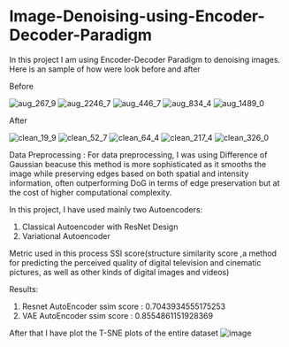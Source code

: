 # Image-Denoising-using-Encoder-Decoder-Paradigm

In this project I am using Encoder-Decoder Paradigm to denoising images. Here is an sample of how were look before and after


Before

  
  ![aug_267_9](https://github.com/coolLaksh/Image-Denoising-using-Encoder-Decoder-Paradigm/assets/116641733/c2abbd67-0de3-451c-bf35-d4caacc26f99)    ![aug_2246_7](https://github.com/coolLaksh/Image-Denoising-using-Encoder-Decoder-Paradigm/assets/116641733/a3ed133a-6864-4079-99ec-7c8762a0d77b)   ![aug_446_7](https://github.com/coolLaksh/Image-Denoising-using-Encoder-Decoder-Paradigm/assets/116641733/b761973f-47a2-4f9e-82cc-74c0e57859f5)    ![aug_834_4](https://github.com/coolLaksh/Image-Denoising-using-Encoder-Decoder-Paradigm/assets/116641733/a183e91d-f1d5-4e78-a21e-5e948195f33b)    ![aug_1489_0](https://github.com/coolLaksh/Image-Denoising-using-Encoder-Decoder-Paradigm/assets/116641733/6267d835-d0d0-4c4e-8e44-7c4956e5d786)


After


![clean_19_9](https://github.com/coolLaksh/Image-Denoising-using-Encoder-Decoder-Paradigm/assets/116641733/120008e6-9257-4402-ad9f-5f3cfbca2e0e)   ![clean_52_7](https://github.com/coolLaksh/Image-Denoising-using-Encoder-Decoder-Paradigm/assets/116641733/72d9bf45-f715-49df-8418-569438624aba)   ![clean_64_4](https://github.com/coolLaksh/Image-Denoising-using-Encoder-Decoder-Paradigm/assets/116641733/82b6cf53-860e-4619-8f0e-20cd2aacf965)   ![clean_217_4](https://github.com/coolLaksh/Image-Denoising-using-Encoder-Decoder-Paradigm/assets/116641733/e10e63d3-ccb4-4362-856d-003a7212916f)   ![clean_326_0](https://github.com/coolLaksh/Image-Denoising-using-Encoder-Decoder-Paradigm/assets/116641733/0f2b39bd-e6ec-46ca-8072-fc70b3308e39)



Data Preprocessing :
    For data preprocessing, I was using Difference of Gaussian beacuse this method is more sophisticated as it smooths the image while preserving edges based on both spatial and intensity information, often outperforming DoG in terms of edge preservation but at the cost of higher computational complexity.


In this project, I have used mainly two Autoencoders:

  1. Classical Autoencoder with ResNet Design
  2. Variational Autoencoder


Metric used in this process SSI score(structure similarity score ,a method for predicting the perceived quality of digital television and cinematic pictures, as well as other kinds of digital images and videos)

Results:
  1. Resnet AutoEncoder ssim score :  0.7043934555175253
  2. VAE AutoEncoder ssim score :  0.8554861151928369

After that I have plot the T-SNE plots of the entire dataset ![image](https://github.com/coolLaksh/Image-Denoising-using-Encoder-Decoder-Paradigm/assets/116641733/2049b176-131b-418e-bf60-7bb1dc13d157)



  
